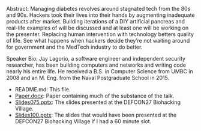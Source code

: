 Abstract: Managing diabetes revolves around stagnated tech from the 80s and 90s. Hackers took their lives into their hands by augmenting inadequate products after market. Building iterations of a DIY artificial pancreas and real-life examples of will be discussed and at least one will be working on the presenter. Replacing human intervention with technology betters quality of life. See what happens when hackers decide they’re not waiting around for government and the MedTech industry to do better.

Speaker Bio: Jay Lagorio, a software engineer and independent security researcher, has been building computers and networks and writing code nearly his entire life. He received a B.S. in Computer Science from UMBC in 2008 and an M. Eng. from the Naval Postgraduate School in 2015.

- README.md: This file.
- [Paper.docx](Paper.docx): Paper containing much of the substance of the talk.
- [Slides075.pptx](Slides075.pptx): The slides presented at the DEFCON27 Biohacking Village.
- [Slides100.pptx](Slides100.pptx): The slides that would have been presented at the DEFCON27 Biohacking Village if I had a 60 minute slot.

